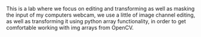 This is a lab where we focus on editing and transforming as well as masking the input of my computers webcam, we use a little of image channel editing, as well as transforming it using python array functionality, in order to get comfortable working with img arrays from OpenCV.